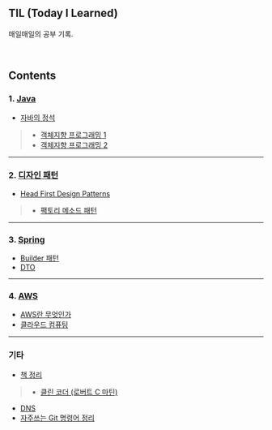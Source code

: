 ## TIL (Today I Learned)
매일매일의 공부 기록.

<br />

## Contents

### 1. [Java](https://github.com/im-yeobi/TIL/tree/master/Java)
- [자바의 정석](https://github.com/im-yeobi/TIL/tree/master/Java/Book/Standard_of_Java)
>- [객체지향 프로그래밍 1](https://github.com/im-yeobi/TIL/blob/master/Java/Book/Standard_of_Java/Ch06_oop_1.md)
>- [객체지향 프로그래밍 2](https://github.com/im-yeobi/TIL/blob/master/Java/Book/Standard_of_Java/Ch07_oop_2.md)

---

### 2. [디자인 패턴](https://github.com/im-yeobi/TIL/tree/master/Design_Pattern)

- [Head First Design Patterns ](https://www.aladin.co.kr/shop/wproduct.aspx?ItemId=582754)

> - [팩토리 메소드 패턴](https://github.com/im-yeobi/TIL/blob/master/Design_Pattern/Book/Head_First_Design_Patterns/Factory_method_pattern.md)

---

### 3. [Spring](https://github.com/im-yeobi/TIL/tree/master/Spring)

- [Builder 패턴](https://github.com/im-yeobi/TIL/blob/master/Spring/Builder.md)
- [DTO](https://github.com/im-yeobi/TIL/blob/master/Spring/DTO.md)

---

### 4. [AWS](http://github.com/im-yeobi/TIL/tree/master/AWS)
- [AWS란 무엇인가](https://github.com/im-yeobi/TIL/blob/master/AWS/aws.md)
- [클라우드 컴퓨팅](https://github.com/im-yeobi/TIL/blob/master/AWS/cloud_computing.md)

---

### 기타
- [책 정리](https://github.com/im-yeobi/TIL/tree/master/etc/Book)
>- [클린 코더 (로버트 C 마틴)](https://github.com/im-yeobi/TIL/blob/master/etc/Book/Clean_Coder.md)

- [DNS](https://github.com/im-yeobi/TIL/blob/master/etc/DNS.md)
- [자주쓰는 Git 명령어 정리](https://github.com/im-yeobi/TIL/blob/master/etc/Git.md)